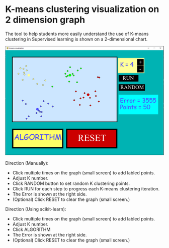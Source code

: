 # K-means clustering visualization on 2 dimension graph

The tool to help students more easily understand the use of K-means clustering in Supervised learning is shown on a 2-dimensional chart.

![alt text](https://github.com/huygiatrng/k_means_clustering_visualization_2d/blob/main/preview_image/preview.PNG?raw=true)

Direction (Manually):
+ Click multiple times on the graph (small screen) to add labled points.
+ Adjust K number.
+ Click RANDOM button to set random K clustering points.
+ Click RUN for each step to progress each K-means clustering iteration.
+ The Error is shown at the right side.
+ (Optional) Click RESET to clear the graph (small screen.)

Direction (Using scikit-learn):
+ Click multiple times on the graph (small screen) to add labled points.
+ Adjust K number.
+ Click ALGORITHM
+ The Error is shown at the right side.
+ (Optional) Click RESET to clear the graph (small screen.)
